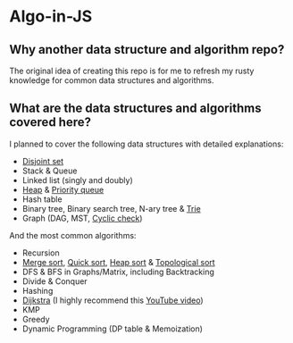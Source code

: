 # Algo-in-JS

## Why another data structure and algorithm repo?

The original idea of creating this repo is for me to refresh my rusty knowledge for common data structures and algorithms.

## What are the data structures and algorithms covered here?

I planned to cover the following data structures with detailed explanations:

- [Disjoint set](https://github.com/ccwukong/Algo-in-JS/blob/main/searching/graph/disjointSet.js)
- Stack & Queue
- Linked list (singly and doubly)
- [Heap](https://github.com/ccwukong/Algo-in-JS/blob/main/sorting/heapSort.js) & [Priority queue](https://github.com/ccwukong/Algo-in-JS/blob/main/priorityqueue/priorityQueue.js)
- Hash table
- Binary tree, Binary search tree, N-ary tree & [Trie](https://github.com/ccwukong/Algo-in-JS/blob/main/tree/trie.js)
- Graph (DAG, MST, [Cyclic check](https://github.com/ccwukong/Algo-in-JS/blob/main/searching/graph/hasCycle.js))

And the most common algorithms:

- Recursion
- [Merge sort](https://github.com/ccwukong/Algo-in-JS/blob/main/sorting/heapSort.js), [Quick sort](https://github.com/ccwukong/Algo-in-JS/blob/main/sorting/quickSort.js), [Heap sort](https://github.com/ccwukong/Algo-in-JS/blob/main/sorting/heapSort.js) & [Topological sort](https://github.com/ccwukong/Algo-in-JS/blob/main/sorting/topologicalSort.js)
- DFS & BFS in Graphs/Matrix, including Backtracking
- Divide & Conquer
- Hashing
- [Dijkstra](https://github.com/ccwukong/Algo-in-JS/blob/main/searching/graph/dijkstra.js) (I highly recommend this [YouTube video](https://www.youtube.com/watch?v=pVfj6mxhdMw&t=4s))
- KMP
- Greedy
- Dynamic Programming (DP table & Memoization)
